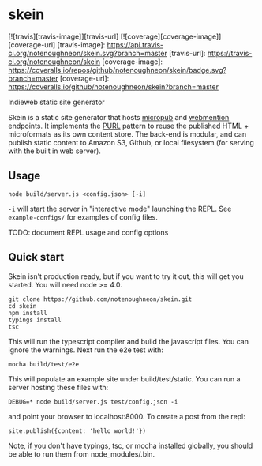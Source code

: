 # skein

[![travis][travis-image]][travis-url]
[![coverage][coverage-image]][coverage-url]
[travis-image]: https://api.travis-ci.org/notenoughneon/skein.svg?branch=master
[travis-url]: https://travis-ci.org/notenoughneon/skein
[coverage-image]: https://coveralls.io/repos/github/notenoughneon/skein/badge.svg?branch=master
[coverage-url]: https://coveralls.io/github/notenoughneon/skein?branch=master

Indieweb static site generator

Skein is a static site generator that hosts [micropub](http://micropub.net/draft/) and [webmention](http://webmention.net/draft/) endpoints. It implements the [PURL](http://notenoughneon.com/2016/5/29/purl-a-portable-content-store) pattern to reuse the published HTML + microformats as its own content store. The back-end is modular, and can publish static content to Amazon S3, Github, or local filesystem (for serving with the built in web server).

## Usage

```
node build/server.js <config.json> [-i]
```

`-i` will start the server in "interactive mode" launching the REPL. See `example-configs/` for examples of config files.

TODO: document REPL usage and config options

## Quick start

Skein isn't production ready, but if you want to try it out, this will get you started. You will need node >= 4.0.

```
git clone https://github.com/notenoughneon/skein.git
cd skein
npm install
typings install
tsc
```

This will run the typescript compiler and build the javascript files. You can ignore the warnings. Next run the e2e test with:

```
mocha build/test/e2e
```

This will populate an example site under build/test/static. You can run a server hosting these files with:

```
DEBUG=* node build/server.js test/config.json -i
```

and point your browser to localhost:8000. To create a post from the repl:

```
site.publish({content: 'hello world!'})
```

Note, if you don't have typings, tsc, or mocha installed globally, you should be able to run them from node_modules/.bin.
